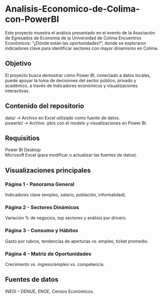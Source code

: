 # Analisis-Economico-de-Colima-con-PowerBI
Este proyecto muestra el análisis presentado en el evento de la Asociación de Egresados de Economía de la Universidad de Colima Encuentros Económicos: “¿Dónde están las oportunidades?”, donde se exploraron indicadores clave para identificar sectores con mayor dinamismo en Colima.

## Objetivo
El proyecto busca demostrar cómo Power BI, conectado a datos locales, puede apoyar la toma de decisiones del sector público, privado y académico, a través de indicadores económicos y visualizaciones interactivas.

## Contenido del repositorio
data/ → Archivo en Excel utilizado como fuente de datos.  
powerbi/ → Archivo .pbix con el modelo y visualizaciones en Power BI.

## Requisitios
Power BI Desktop  
Microsoft Excel (para modificar o actualizar las fuentes de datos).

## Visualizaciones principales
### Página 1 - Panorama General
Indicadores clave (empleo, salario, población, informalidad).  
### Página 2 - Sectores Dinámicos
Variación % de negocios, top sectores y análisis por drivers.
### Página 3 - Consumo y Hábitos
Gasto por rubros, tendencias de aperturas vs. empleo, ticket promedio.
### Página 4 - Matriz de Oportunidades
Crecimiento vs. ingreso/empleo vs. competencia.  

## Fuentes de datos
INEGI – DENUE, ENOE, Censos Económicos.
